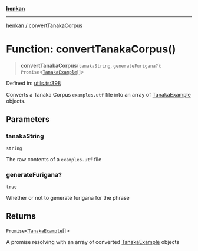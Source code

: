 [**henkan**](../README.md)

***

[henkan](../README.md) / convertTanakaCorpus

# Function: convertTanakaCorpus()

> **convertTanakaCorpus**(`tanakaString`, `generateFurigana?`): `Promise`\<[`TanakaExample`](../interfaces/TanakaExample.md)[]\>

Defined in: [utils.ts:398](https://github.com/Ronokof/Henkan/blob/98f666aefeafaf05969bb220cc1183df13aaacbd/src/utils.ts#L398)

Converts a Tanaka Corpus `examples.utf` file into an array of [TanakaExample](../interfaces/TanakaExample.md) objects.

## Parameters

### tanakaString

`string`

The raw contents of a `examples.utf` file

### generateFurigana?

`true`

Whether or not to generate furigana for the phrase

## Returns

`Promise`\<[`TanakaExample`](../interfaces/TanakaExample.md)[]\>

A promise resolving with an array of converted [TanakaExample](../interfaces/TanakaExample.md) objects
